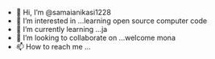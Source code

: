 - 👋 Hi, I’m @samaianikasi1228
- 👀 I’m interested in ...learning open source computer code 
- 🌱 I’m currently learning ...ja
- 💞️ I’m looking to collaborate on ...welcome mona
- 📫 How to reach me ...

<!---
samaianikasi1228/samaianikasi1228 is a ✨ special ✨ repository because its `README.md` (this file) appears on your GitHub profile.
You can click the Preview link to take a look at your changes.
--->

